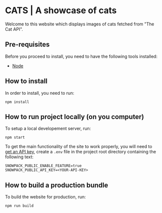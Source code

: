 # CATS | A showcase of cats

Welcome to this website which displays images of cats fetched from "The Cat API".

## Pre-requisites

Before you proceed to install, you need to have the following tools installed:

-   [Node](https://nodejs.org/en/)

## How to install

In order to install, you need to run:

```
npm install
```

## How to run project locally (on you computer)

To setup a local developement server, run:

```
npm start
```

To get the main functionality of the site to work properly, you will need to [get an API key](https://thecatapi.com/signup), create a `.env` file in the project root directory containing the following text:

```
SNOWPACK_PUBLIC_ENABLE_FEATURE=true
SNOWPACK_PUBLIC_API_KEY=<YOUR-API-KEY>
```

## How to build a production bundle

To build the website for production, run:

```
npm run build
```
